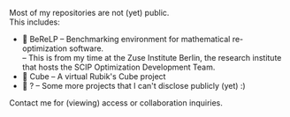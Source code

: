 <!--
**David-van-der-Linden/david-van-der-linden** is a ✨ _special_ ✨ repository because its `README.md` (this file) appears on your GitHub profile.

Here are some ideas to get you started:

- 🔭 I’m currently working on ...
- 🌱 I’m currently learning ...
- 👯 I’m looking to collaborate on ...
- 🤔 I’m looking for help with ...
- 💬 Ask me about ...
- 📫 How to reach me: ...
- 😄 Pronouns: ...
- ⚡ Fun fact: ...
-->
<!--
### ⚠️ Private Work in Progress
-->

Most of my repositories are not (yet) public.  
This includes:
- 🧪 BeReLP – Benchmarking environment for mathematical re-optimization software.  
    – This is from my time at the Zuse Institute Berlin, the research institute that hosts the SCIP Optimization Development Team.
- 🧊 Cube – A virtual Rubik's Cube project
- 🤫 ? – Some more projects that I can't disclose publicly (yet) :)

Contact me for (viewing) access or collaboration inquiries.
